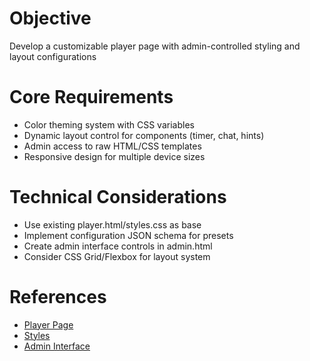 # Objective
Develop a customizable player page with admin-controlled styling and layout configurations

# Core Requirements
- Color theming system with CSS variables
- Dynamic layout control for components (timer, chat, hints)
- Admin access to raw HTML/CSS templates
- Responsive design for multiple device sizes

# Technical Considerations
- Use existing player.html/styles.css as base
- Implement configuration JSON schema for presets
- Create admin interface controls in admin.html
- Consider CSS Grid/Flexbox for layout system

# References
- [Player Page](public/player.html)
- [Styles](public/styles.css)
- [Admin Interface](public/admin.html)